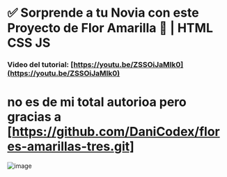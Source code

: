 # ✅ Sorprende  a tu Novia con este Proyecto de  Flor Amarilla 🌻 | HTML CSS JS
### Video del tutorial: [https://youtu.be/ZSSOiJaMIk0](https://youtu.be/ZSSOiJaMIk0)
# no es de mi total autorioa pero gracias a [https://github.com/DaniCodex/flores-amarillas-tres.git]
![image](https://github.com/user-attachments/assets/899d1b33-bc87-45f8-8cb9-e11cf992a9d6)

